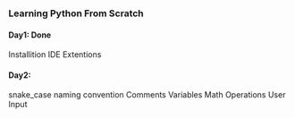 ### Learning Python From Scratch

#### Day1: Done 
Installition 
IDE Extentions 


#### Day2: 
snake_case naming convention
Comments
Variables
Math Operations
User Input

